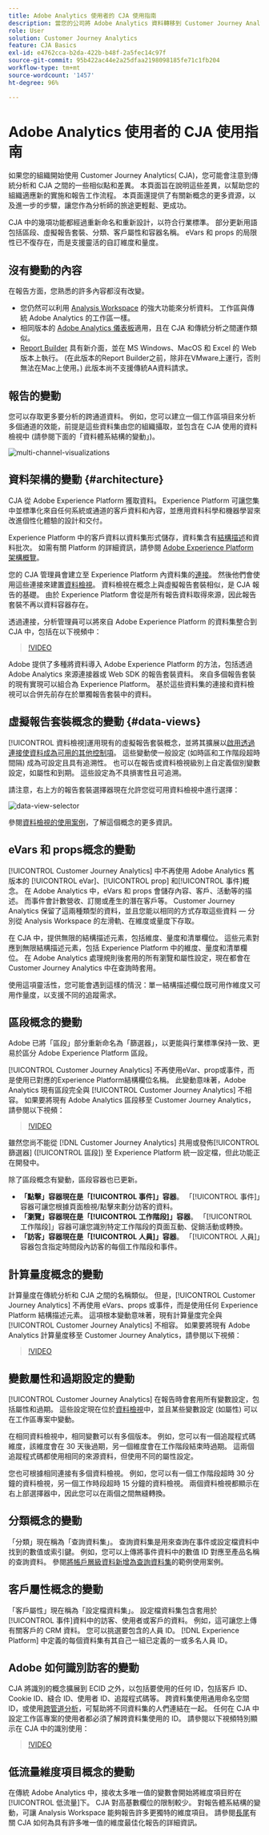```yaml
---
title: Adobe Analytics 使用者的 CJA 使用指南
description: 當您的公司將 Adobe Analytics 資料轉移到 Customer Journey Analytics 時，以使用者角度需要考慮什麼
role: User
solution: Customer Journey Analytics
feature: CJA Basics
exl-id: e4762cca-b2da-422b-b48f-2a5fec14c97f
source-git-commit: 95b422ac44e2a25dfaa2198098185fe71c1fb204
workflow-type: tm+mt
source-wordcount: '1457'
ht-degree: 96%

---
```


# Adobe Analytics 使用者的 CJA 使用指南

如果您的組織開始使用 Customer Journey Analytics( CJA)，您可能會注意到傳統分析和 CJA 之間的一些相似點和差異。 本頁面旨在說明這些差異，以幫助您的組織適應新的實施和報告工作流程。 本頁面還提供了有關新概念的更多資源，以及進一步的步驟，讓您作為分析師的旅途更輕鬆、更成功。

CJA 中的幾項功能都經過重新命名和重新設計，以符合行業標準。 部分更新用語包括區段、虛擬報告套裝、分類、客戶屬性和容器名稱。 eVars 和 props 的局限性已不復存在，而是支援靈活的自訂維度和量度。

## 沒有變動的內容

在報告方面，您熟悉的許多內容都沒有改變。

* 您仍然可以利用 [Analysis Workspace](/help/analysis-workspace/home.md) 的強大功能來分析資料。 工作區與傳統 Adobe Analytics 的工作區一樣。
* 相同版本的 [Adobe Analytics 儀表板](/help/mobile-app/home.md)適用，且在 CJA 和傳統分析之間運作類似。
* [Report Builder](/help/report-builder/report-buider-overview.md) 具有新介面，並在 MS Windows、MacOS 和 Excel 的 Web版本上執行。 (在此版本的Report Builder之前，除非在VMware上運行，否則無法在Mac上使用。) 此版本尚不支援傳統AA資料請求。

## 報告的變動

您可以存取更多要分析的跨通道資料。 例如，您可以建立一個工作區項目來分析多個通道的效能，前提是這些資料集由您的組織攝取，並包含在 CJA 使用的資料檢視中 (請參閱下面的「資料體系結構的變動」)。

![multi-channel-visualizations](assets/cross-channel.png)

## 資料架構的變動 {#architecture}

CJA 從 Adobe Experience Platform 獲取資料。 Experience Platform 可讓您集中並標準化來自任何系統或通道的客戶資料和內容，並應用資料科學和機器學習來改進個性化體驗的設計和交付。

Experience Platform 中的客戶資料以資料集形式儲存，資料集含有[結構描述](https://experienceleague.adobe.com/docs/platform-learn/tutorials/schemas/schemas-and-experience-data-model.html?lang=zh-Hant)和資料批次。 如需有關 Platform 的詳細資訊，請參閱 [Adobe Experience Platform 架構概覽](https://experienceleague.adobe.com/docs/platform-learn/tutorials/intro-to-platform/basic-architecture.html?lang=zh-Hant)。

您的 CJA 管理員會建立至 Experience Platform 內資料集的[連接](/help/connections/create-connection.md)。 然後他們會使用這些連接來建置[資料檢視](/help/data-views/data-views.md)。 資料檢視在概念上與虛擬報告套裝相似，是 CJA 報告的基礎。 由於 Experience Platform 會從是所有報告資料取得來源，因此報告套裝不再以資料容器存在。

透過連接，分析管理員可以將來自 Adobe Experience Platform 的資料集整合到 CJA 中，包括在以下視頻中：

>[!VIDEO](https://video.tv.adobe.com/v/35111/?quality=12)

Adobe 提供了多種將資料導入 Adobe Experience Platform 的方法，包括透過 Adobe Analytics 來源連接器或 Web SDK 的報告套裝資料。 來自多個報告套裝的現有實現可以組合為 Experience Platform。 基於這些資料集的連接和資料檢視可以合併先前存在於單獨報告套裝中的資料。

## 虛擬報告套裝概念的變動 {#data-views}

[!UICONTROL 資料檢視]運用現有的虛擬報告套裝概念，並將其擴展以[啟用透過連接使資料成為可用的其他控制項](/help/data-views/create-dataview.md)。 這些變動使一般設定 (如時區和工作階段超時間隔) 成為可設定且具有追溯性。 也可以在報告或資料檢視級別上自定義個別變數設定，如屬性和到期。 這些設定為不具損害性且可追溯。

請注意，右上方的報告套裝選擇器現在允許您從可用資料檢視中進行選擇：

![data-view-selector](assets/data-views.png)

參閱[資料檢視的使用案例](/help/use-cases/data-views/data-views-usecases.md)，了解這個概念的更多資訊。

## eVars 和 props概念的變動

[!UICONTROL Customer Journey Analytics] 中不再使用 Adobe Analytics 舊版本的 [!UICONTROL eVar]、[!UICONTROL prop] 和[!UICONTROL 事件]概念。 在 Adobe Analytics 中，eVars 和 props 會儲存內容、客戶、活動等的描述。 而事件會計數營收、訂閱或產生的潛在客戶等。 Customer Journey Analytics 保留了這兩種類型的資料，並且您能以相同的方式存取這些資料 — 分別從 Analysis Workspace 的左滑軌、在維度或量度下存取。

在 CJA 中，提供無限的結構描述元素，包括維度、量度和清單欄位。 這些元素對應到無限結構描述元素，包括 Experience Platform 中的維度、量度和清單欄位。 在 Adobe Analytics 處理規則後套用的所有瀏覽和屬性設定，現在都會在 Customer Journey Analytics 中在查詢時套用。

使用這項靈活性，您可能會遇到這樣的情況：單一結構描述欄位既可用作維度又可用作量度，以支援不同的追蹤需求。

## 區段概念的變動

Adobe 已將「區段」部分重新命名為「篩選器」，以更能與行業標準保持一致、更易於區分 Adobe Experience Platform 區段。

[!UICONTROL Customer Journey Analytics] 不再使用eVar、prop或事件，而是使用已對應的Experience Platform結構欄位名稱。 此變動意味著，Adobe Analytics 現有區段完全與 [!UICONTROL Customer Journey Analytics] 不相容。 如果要將現有 Adobe Analytics 區段移至 Customer Journey Analytics，請參閱以下視頻：

>[!VIDEO](https://video.tv.adobe.com/v/31982/?quality=12)

雖然您尚不能從 [!DNL Customer Journey Analytics] 共用或發佈[!UICONTROL 篩選器] ([!UICONTROL 區段]) 至 Experience Platform 統一設定檔，但此功能正在開發中。

除了區段概念有變動，區段容器也已更新。

* **「點擊」容器現在是「[!UICONTROL 事件]」容器**。 「[!UICONTROL 事件]」容器可讓您根據頁面檢視/點擊來劃分訪客的資料。
* **「瀏覽」容器現在是「[!UICONTROL 工作階段]」容器**。 「[!UICONTROL 工作階段]」容器可讓您識別特定工作階段的頁面互動、促銷活動或轉換。
* **「訪客」容器現在是「[!UICONTROL 人員]」容器**。 「[!UICONTROL 人員]」容器包含指定時間段內訪客的每個工作階段和事件。

## 計算量度概念的變動

計算量度在傳統分析和 CJA 之間的名稱類似。 但是，[!UICONTROL Customer Journey Analytics] 不再使用 eVars、props 或事件，而是使用任何 Experience Platform 結構描述元素。 這項根本變動意味著，現有計算量度完全與 [!UICONTROL Customer Journey Analytics] 不相容。 如果要將現有 Adobe Analytics 計算量度移至 Customer Journey Analytics，請參閱以下視頻：

>[!VIDEO](https://video.tv.adobe.com/v/31788/?quality=12)

## 變數屬性和過期設定的變動

[!UICONTROL Customer Journey Analytics] 在報告時會套用所有變數設定，包括屬性和過期。 這些設定現在位於[資料檢視](/help/data-views/component-settings/persistence.md)中，並且某些變數設定 (如屬性) 可以在工作區專案中變動。

在相同資料檢視中，相同變數可以有多個版本。 例如，您可以有一個追蹤程式碼維度，該維度會在 30 天後過期，另一個維度會在工作階段結束時過期。  這兩個追蹤程式碼都使用相同的來源資料，但使用不同的屬性設定。

您也可根據相同連接有多個資料檢視。 例如，您可以有一個工作階段超時 30 分鐘的資料檢視，另一個工作時段超時 15 分鐘的資料檢視。 兩個資料檢視都顯示在右上部選擇器中，因此您可以在兩個之間無縫轉換。

## 分類概念的變動

「分類」現在稱為「查詢資料集」。 查詢資料集是用來查詢在事件或設定檔資料中找到的數值或索引鍵。 例如，您可以上傳將事件資料中的數值 ID 對應至產品名稱的查詢資料。 參閱[將帳戶層級資料新增為查詢資料集](/help/use-cases/b2b/b2b.md)的範例使用案例。

## 客戶屬性概念的變動

「客戶屬性」現在稱為「設定檔資料集」。 設定檔資料集包含套用於[!UICONTROL 事件]資料中的訪客、使用者或客戶的資料。 例如，這可讓您上傳有關客戶的 CRM 資料。 您可以挑選要包含的人員 ID。 [!DNL Experience Platform] 中定義的每個資料集有其自己一組已定義的一或多名人員 ID。

## Adobe 如何識別訪客的變動

CJA 將識別的概念擴展到 ECID 之外，以包括要使用的任何 ID，包括客戶 ID、Cookie ID、縫合 ID、使用者 ID、追蹤程式碼等。 跨資料集使用通用命名空間 ID，或使用[跨管道分析](/help/connections/cca/overview.md)，可幫助將不同資料集的人們連結在一起。 任何在 CJA 中設定工作區專案的使用者都必須了解跨資料集使用的 ID。 請參閱以下視頻特別顯示在 CJA 中的識別使用：

>[!VIDEO](https://video.tv.adobe.com/v/30750/?quality=12)

## 低流量維度項目概念的變動

在傳統 Adobe Analytics 中，接收太多唯一值的變數會開始將維度項目貯在[!UICONTROL 低流量]下。 CJA 對高基數欄位的限制較少。 對報告體系結構的變動，可讓 Analysis Workspace 能夠報告許多更獨特的維度項目。 請參閱[長尾](../analysis-workspace/workspace-faq/long-tail.md)有關 CJA 如何為具有許多唯一值的維度最佳化報告的詳細資訊。
